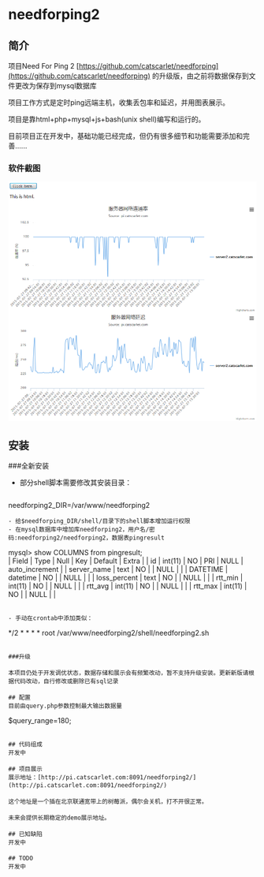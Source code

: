 # needforping2
## 简介
项目Need For Ping 2 [https://github.com/catscarlet/needforping](https://github.com/catscarlet/needforping) 的升级版，由之前将数据保存到文件更改为保存到mysql数据库

项目工作方式是定时ping远端主机，收集丢包率和延迟，并用图表展示。

项目是靠html+php+mysql+js+bash(unix shell)编写和运行的。

目前项目正在开发中，基础功能已经完成，但仍有很多细节和功能需要添加和完善......

### 软件截图
![needforping2 logo](https://github.com/catscarlet/needforping2/blob/master/snapshot.png)

## 安装
###全新安装

- 部分shell脚本需要修改其安装目录：
  ```
needforping2_DIR=/var/www/needforping2
  ```
- 给$needforping_DIR/shell/目录下的shell脚本增加运行权限
- 在mysql数据库中增加库needforping2，用户名/密码:needforping2/needforping2，数据表pingresult
  ```
mysql> show COLUMNS from pingresult;  
| Field        | Type     | Null | Key | Default | Extra          |
| id           | int(11)  | NO   | PRI | NULL    | auto_increment |
| server_name  | text     | NO   |     | NULL    |                |
| DATETIME     | datetime | NO   |     | NULL    |                |
| loss_percent | text     | NO   |     | NULL    |                |
| rtt_min      | int(11)  | NO   |     | NULL    |                |
| rtt_avg      | int(11)  | NO   |     | NULL    |                |
| rtt_max      | int(11)  | NO   |     | NULL    |                |
  ```

- 手动在crontab中添加类似：

  ```
  */2 *   * * *   root    /var/www/needforping2/shell/needforping2.sh
  ```

###升级

本项目仍处于开发调优状态，数据存储和展示会有频繁改动，暂不支持升级安装。更新新版请根据代码改动，自行修改或删除已有sql记录

## 配置
目前由query.php参数控制最大输出数据量

 ```
$query_range=180;
 ```

## 代码组成
开发中

## 项目展示
展示地址：[http://pi.catscarlet.com:8091/needforping2/](http://pi.catscarlet.com:8091/needforping2/)

这个地址是一个插在北京联通宽带上的树莓派，偶尔会关机，打不开很正常。

未来会提供长期稳定的demo展示地址。

## 已知缺陷
开发中

## TODO
开发中
